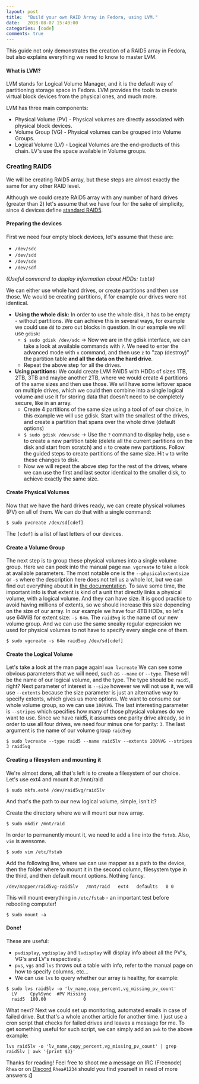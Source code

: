 ```yaml
---
layout: post
title:  "Build your own RAID Array in Fedora, using LVM."
date:   2018-08-07 15:40:00
categories: [code]
comments: true
---
```


This guide not only demonstrates the creation of a RAID5 array in Fedora, but also explains everything we need to know to master LVM.

#### What is LVM?

LVM stands for Logical Volume Manager, and it is the default way of partitioning storage space in Fedora. LVM provides the tools to create virtual block devices from the physical ones, and much more.

<!--more-->

LVM has three main components:

* Physical Volume (PV) - Physical volumes are directly associated with physical block devices.
* Volume Group (VG) - Physical volumes can be grouped into Volume Groups.
* Logical Volume (LV) - Logical Volumes are the end-products of this chain. LV's use the space available in Volume groups.

### Creating RAID5

We will be creating RAID5 array, but these steps are almost exactly the same for any other RAID level.

Although we could create RAID5 array with any number of hard drives (greater than 2) let's assume that we have four for the sake of simplicity, since 4 devices define [standard RAID5](https://en.wikipedia.org/wiki/Standard_RAID_levels#RAID_5).

#### Preparing the devices

First we need four empty block devices, let's assume that these are:

* `/dev/sdc`
* `/dev/sdd`
* `/dev/sde`
* `/dev/sdf`

_(Useful command to display information about HDDs: `lsblk`)_

We can either use whole hard drives, or create partitions and then use those. We would be creating partitions, if for example our drives were not identical.

* **Using the whole disk:** In order to use the whole disk, it has to be empty - without partitions. We can achieve this in several ways, for example we could use `dd` to zero out blocks in question. In our example we will use `gdisk`:
  * `$ sudo gdisk /dev/sdc` -> Now we are in the gdisk interface, we can take a look at available commands with `?`. We need to enter the advanced mode with `x` command, and then use `z` to "zap (destroy)" the partition table **and all the data on the hard drive**.
  * Repeat the above step for all the drives.
* **Using partitions:** We could create LVM RAID5 with HDDs of sizes 1TB, 2TB, 3TB and maybe another 2TB, where we would create 4 partitions of the same sizes and then use those. We will have some leftover space on multiple drives, which we could then combine into a single logical volume and use it for storing data that doesn't need to be completely secure, like in an array.
  * Create 4 partitions of the same size using a tool of of our choice, in this example we will use gdisk. Start with the smallest of the drives, and create a partition that spans over the whole drive (default options)
  * `$ sudo gdisk /dev/sdc` -> Use the `?` command to display help, use `o` to create a new partition table (delete all the current partitions on the disk and start from scratch) and `n` to create new partitions. Follow the guided steps to create partitions of the same size. Hit `w` to write these changes to disk.
  * Now we will repeat the above step for the rest of the drives, where we can use the first and last sector identical to the smaller disk, to achieve exactly the same size.

#### Create Physical Volumes

Now that we have the hard drives ready, we can create physical volumes (PV) on all of them. We can do that with a single command:
```
$ sudo pvcreate /dev/sd[cdef]
```
The `[cdef]` is a list of last letters of our devices.

#### Create a Volume Group

The next step is to group these physical volumes into a single volume group. Here we can peek into the manual page `man vgcreate` to take a look at available parameters. The most notable one is the `--physicalextentsize` or `-s` where the description here does not tell us a whole lot, but we can find out everything about it in [the documentation](https://access.redhat.com/documentation/en-us/red_hat_enterprise_linux/7/html/logical_volume_manager_administration/lv_overview). To save some time, the important info is that extent is kind of a unit that directly links a physical volume, with a logical volume. And they can have size. It is good practice to avoid having millions of extents, so we should increase this size depending on the size of our array. In our example we have four 4TB HDDs, so let's use 64MiB for extent size: `-s 64m`. The `raid5vg` is the name of our new volume group. And we can use the same sneaky regular expression we used for physical volumes to not have to specify every single one of them.
```
$ sudo vgcreate -s 64m raid5vg /dev/sd[cdef]
```

#### Create the Logical Volume

Let's take a look at the man page again! `man lvcreate` We can see some obvious parameters that we will need, such as `--name` or `--type`. These will be the name of our logical volume, and the type. The type should be `raid5`, right? Next parameter of interest is `--size` however we will not use it, we will use `--extents` because the size parameter is just an alternative way to specify extents, which gives us more options. We want to consume our whole volume group, so we can use `100%VG`. The last interesting parameter is `--stripes` which specifies how many of those physical volumes do we want to use. Since we have raid5, it assumes one parity drive already, so in order to use all four drives, we need four minus one for parity: `3`. The last argument is the name of our volume group `raid5vg`
```
$ sudo lvcreate --type raid5 --name raid5lv --extents 100%VG --stripes 3 raid5vg
```

#### Creating a filesystem and mounting it

We're almost done, all that's left is to create a filesystem of our choice. Let's use ext4 and mount it at /mnt/raid
```
$ sudo mkfs.ext4 /dev/raid5vg/raid5lv
```
And that's the path to our new logical volume, simple, isn't it?

Create the directory where we will mount our new array.
```
$ sudo mkdir /mnt/raid
```

In order to permanently mount it, we need to add a line into the `fstab`. Also, `vim` is awesome.
```
$ sudo vim /etc/fstab
```
Add the following line, where we can use mapper as a path to the device, then the folder where to mount it in the second column, filesystem type in the third, and then default mount options. Nothing fancy.
```
/dev/mapper/raid5vg-raid5lv   /mnt/raid   ext4   defaults   0 0
```

This will mount everything in `/etc/fstab` - an important test before rebooting computer!
```
$ sudo mount -a
```

#### Done!

These are useful:

* `pvdisplay`, `vgdisplay` and `lvdisplay` will display info about all the PV's, VG's and LV's respectively.
* `pvs`, `vgs` and `lvs` throws out a table with info, refer to the manual page on how to specify columns, etc...
* We can use `lvs` to query whether our array is healthy, for example:

```
$ sudo lvs raid5lv -o 'lv_name,copy_percent,vg_missing_pv_count'
  LV     Cpy%Sync  #PV Missing
  raid5  100.00              0
```

What next? Next we could set up monitoring, automated emails in case of failed drive. But that's a whole another article for another time. I just use a cron script that checks for failed drives and leaves a message for me. To get something useful for such script, we can simply add an `awk` to the above example:

`lvs raid5lv -o 'lv_name,copy_percent,vg_missing_pv_count' | grep raid5lv | awk '{print $3}'`

Thanks for reading! Feel free to shoot me a message on IRC (Freenode) `Rhea` or on [Discord](https://discord.gg/fedora) `Rhea#1234` should you find yourself in need of more answers **:]**

